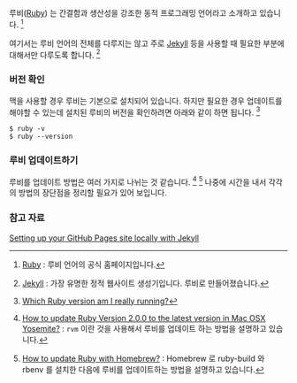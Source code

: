 루비([Ruby](https://www.ruby-lang.org/en/)) 는 간결함과 생산성을 강조한 동적 프로그래밍 언어라고 소개하고 있습니다. [^ruby-lang]

여기서는 루비 언어의 전체를 다루지는 않고 주로 [Jekyll](https://jekyllrb.com) 등을 사용할 때 필요한 부분에 대해서만 다루도록 합니다. [^jekyllrb]

### 버전 확인

맥을 사용할 경우 루비는 기본으로 설치되어 있습니다. 하지만 필요한 경우 업데이트를 해야할 수 있는데 설치된 루비의 버전을 확인하려면 아래와 같이 하면 됩니다. [^stackoverflow-18549107]

```
$ ruby -v
$ ruby --version
```

### 루비 업데이트하기

루비를 업데이트 방법은 여러 가지로 나뉘는 것 같습니다. [^stackoverflow-38194032] [^stackoverflow-36485180] 나중에 시간을 내서 각각의 방법의 장단점을 정리할 필요가 있어 보입니다.

### 참고 자료

[^ruby-lang]: [Ruby](https://www.ruby-lang.org/en/) : 루비 언어의 공식 홈페이지입니다.

[^jekyllrb]: [Jekyll](https://jekyllrb.com) : 가장 유명한 정적 웹사이트 생성기입니다. 루비로 만들어졌습니다.

[^stackoverflow-18549107]: [Which Ruby version am I really running?](http://stackoverflow.com/questions/18549107/which-ruby-version-am-i-really-running)

[^stackoverflow-38194032]: [How to update Ruby Version 2.0.0 to the latest version in Mac OSX Yosemite?](http://stackoverflow.com/questions/38194032/how-to-update-ruby-version-2-0-0-to-the-latest-version-in-mac-osx-yosemite) : `rvm` 이란 것을 사용해서 루비를 업데이트 하는 방법을 설명하고 있습니다. 

[^stackoverflow-36485180]: [How to update Ruby with Homebrew?](http://stackoverflow.com/questions/36485180/how-to-update-ruby-with-homebrew) : Homebrew 로 ruby-build 와 rbenv 를 설치한 다음에 루비를 업데이트하는 방법을 설명하고 있습니다. 

[Setting up your GitHub Pages site locally with Jekyll](https://help.github.com/articles/setting-up-your-github-pages-site-locally-with-jekyll/)
